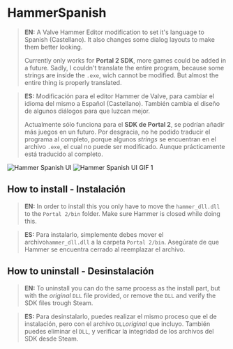 # HammerSpanish
>**EN:**
>A Valve Hammer Editor modification to set it's language to Spanish (Castellano). It also changes some dialog layouts to make them better looking.
>
>Currently only works for **Portal 2 SDK**, more games could be added in a future.
>Sadly, I couldn't translate the entire program, because some strings are inside the `.exe`, wich cannot be modified. But almost the entire thing is properly translated.


>**ES:**
>Modificación para el editor Hammer de Valve, para cambiar el idioma del mismo a Español (Castellano). También cambia el diseño de algunos diálogos para que luzcan mejor.
>
>Actualmente sólo funciona para el **SDK de Portal 2**, se podrían añadir más juegos en un futuro.
>Por desgracia, no he podido traducir el programa al completo, porque algunos *strings* se encuentran en el archivo `.exe`, el cual no puede ser modificado. Aunque prácticamente está traducido al completo.

![Hammer Spanish UI](https://i.imgur.com/G58Jues.png)
![Hammer Spanish UI GIF 1](https://media.giphy.com/media/gJ2SMBaXdmGwQ0iBlc/giphy.gif)





## How to install - Instalación
>**EN:**
>In order to install this you only have to move the `hammer_dll.dll` to the `Portal 2/bin` folder. Make sure Hammer is closed while doing this.


>**ES:**
>Para instalarlo, simplemente debes mover el archivo`hammer_dll.dll` a la carpeta `Portal 2/bin`. Asegúrate de que Hammer se encuentra cerrado al reemplazar el archivo.






## How to uninstall - Desinstalación
>**EN:**
>To uninstall you can do the same process as the install part, but with the *original* `DLL` file provided, or remove the `DLL` and verify the SDK files trough Steam.


>**ES:**
>Para desinstalarlo, puedes realizar el mismo proceso que el de instalación, pero con el archivo `DLL`*original* que incluyo. También puedes eliminar el `DLL`, y verificar la integridad de los archivos del SDK desde Steam.
